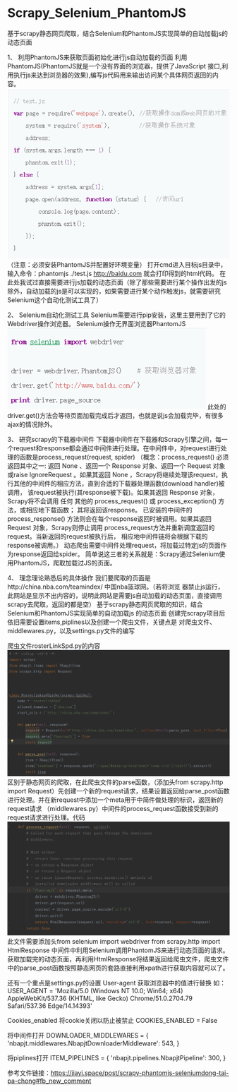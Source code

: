 # Scrapy_Selenium_PhantomJS
基于scrapy静态网页爬取，结合Selenium和PhantomJS实现简单的自动加载js的动态页面

1、	利用PhantomJS来获取页面初始化进行js自动加载的页面
利用PhantomJS(PhantomJS就是一个没有界面的浏览器，提供了JavaScript
接口,利用执行js来达到浏览器的效果),编写js代码用来输出访问某个具体网页返回的内容。
  ![Alt Text](
     https://github.com/appliance/Scrapy_Selenium_PhantomJS/blob/master/1.png
    )
	 （注意：必须安装PhantomJS并配置好环境变量）
打开cmd进入目标js目录中，输入命令：phantomjs ./test.js http://baidu.com
就会打印得到的html代码。
在此处我试过直接需要进行js加载的动态页面（除了那些需要进行某个操作出发的js除外，自动加载的js是可以实现的，如果需要进行某个动作触发js，就需要研究Selenium这个自动化测试工具了）

2、	Selenium自动化测试工具
Selenium需要进行pip安装，这里主要用到了它的Webdriver操作浏览器。
Selenium操作无界面浏览器PhantomJS
	  ![Alt Text](
     https://github.com/appliance/Scrapy_Selenium_PhantomJS/blob/master/2.png
    )
此处的driver.get()方法会等待页面加载完成后才返回，也就是说js会加载完毕，有很多ajax的情况除外。

3、	研究scrapy的下载器中间件
下载器中间件在下载器和Scrapy引擎之间，每一个request和response都会通过中间件进行处理。在中间件中，对request进行处理的函数是process_request(request, spider)
（概念：process_request() 必须返回其中之一: 返回 None 、返回一个 Response 对象、返回一个 Request 对象或raise IgnoreRequest 。如果其返回 None ，Scrapy将继续处理该request，执行其他的中间件的相应方法，直到合适的下载器处理函数(download handler)被调用， 该request被执行(其response被下载)。如果其返回 Response 对象，Scrapy将不会调用 任何 其他的 process_request() 或 process_exception() 方法，或相应地下载函数； 其将返回该response。 已安装的中间件的 process_response() 方法则会在每个response返回时被调用。如果其返回 Request 对象，Scrapy则停止调用 process_request方法并重新调度返回的request。当新返回的request被执行后， 相应地中间件链将会根据下载的response被调用。）
动态爬虫需要中间件处理request，将加载过特定js的页面作为response返回给spider。
简单说这三者的关系就是：Scrapy通过Selenium使用PhantomJS，爬取加载过JS的页面。

4、	理念理论熟悉后的具体操作
我们要爬取的页面是http://china.nba.com/teamindex/ 中国nba篮球网。（若将浏览
器禁止js运行，此网站是显示不出内容的，说明此网站是需要js自动加载的动态页面，直接调用scrapy去爬取，返回的都是空）
基于scrapy静态网页爬取的知识，结合Selenium和PhantomJS实现简单的自动加载js
的动态页面
创建完scrapy项目后依旧需要设置items,piplines以及创建一个爬虫文件，关键点是
对爬虫文件、middlewares.py，以及settings.py文件的编写

爬虫文件rosterLinkSpd.py的内容
 	  ![Alt Text](
     https://github.com/appliance/Scrapy_Selenium_PhantomJS/blob/master/3.png
    )
区别于静态网页的爬取，在此爬虫文件的parse函数，（添加头from scrapy.http import Request）先创建一个新的request请求，结果设置返回给parse_post函数进行处理。并在新request中添加一个meta用于中简件做处理的标识，返回新的request请求
（middlewares.py）中间件的process_request函数接受到新的request请求进行处理。代码 
  ![Alt Text](
     https://github.com/appliance/Scrapy_Selenium_PhantomJS/blob/master/4.png
    )
此文件需要添加头from selenium import webdriver
from scrapy.http import HtmlResponse
中间件中利用Selenium调用PhantomJS来进行动态页面的请求。获取加载完的动态页面，再利用HtmlResponse将结果返回给爬虫文件，爬虫文件中的parse_post函数按照静态网页的套路直接利用xpath进行获取内容就可以了。

还有一个重点是settings.py的设置
User-agent  获取浏览器中的值进行替换
如：
USER_AGENT = 'Mozilla/5.0 (Windows NT 10.0; Win64; x64) AppleWebKit/537.36 (KHTML, like Gecko) Chrome/51.0.2704.79 Safari/537.36 Edge/14.14393'

Cookies_enabled 将cookie关闭以防止被禁止
COOKIES_ENABLED = False

将中间件打开
DOWNLOADER_MIDDLEWARES = {
   'nbapjt.middlewares.NbapjtDownloaderMiddleware': 543,
}

将piplines打开
ITEM_PIPELINES = {
   'nbapjt.pipelines.NbapjtPipeline': 300,
}

参考文件链接：https://jiayi.space/post/scrapy-phantomjs-seleniumdong-tai-pa-chong#fb_new_comment
